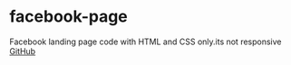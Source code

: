 # facebook-page
Facebook landing page code with HTML and CSS only.its not responsive
[GitHub](http://google.com)
